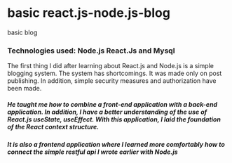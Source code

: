 # basic react.js-node.js-blog
basic blog
<br>
### Technologies used: Node.js React.Js and Mysql <br>
The first thing I did after learning about React.js and Node.js is a simple blogging system. The system has shortcomings. It was made only on post publishing. In addition, simple security measures and authorization have been made.
<h5>
He taught me how to combine a front-end application with a back-end application. In addition, I have a better understanding of the use of React.js useState, useEffect. With this application, I laid the foundation of the React context structure.</h5>
<h5>
It is also a frontend application where I learned more comfortably how to connect the simple restful api I wrote earlier with Node.js
<h/5>
